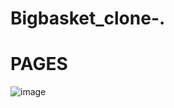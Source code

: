 # Bigbasket_clone-.
# PAGES

![image](https://user-images.githubusercontent.com/113367998/230121199-1b18cb27-3efc-44f0-a295-26ed686ad86e.png)

